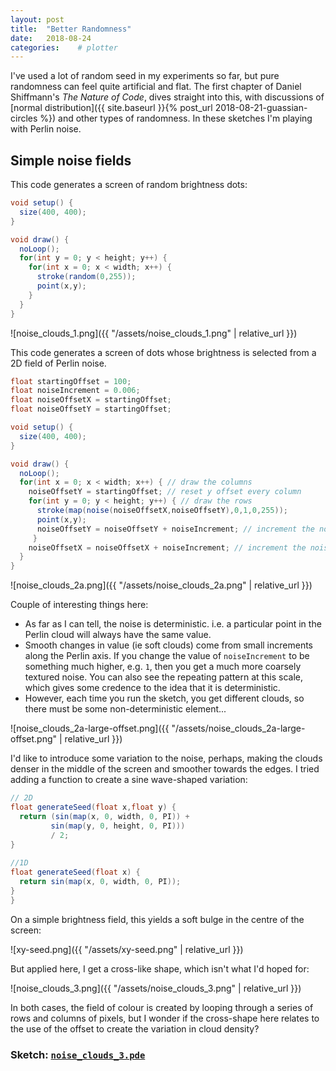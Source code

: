 ```yaml
---
layout: post
title:  "Better Randomness"
date:   2018-08-24
categories:    # plotter
---
```


I've used a lot of random seed in my experiments so far, but pure randomness can feel quite artificial and flat. The first chapter of Daniel Shiffmann's _The Nature of Code_, dives straight into this, with discussions of [normal distribution]({{ site.baseurl }}{% post_url 2018-08-21-guassian-circles %}) and other types of randomness. In these sketches I'm playing with Perlin noise.


## Simple noise fields  

This code generates a screen of random brightness dots:

```java
void setup() {
  size(400, 400); 
}

void draw() {
  noLoop();
  for(int y = 0; y < height; y++) {
    for(int x = 0; x < width; x++) {
      stroke(random(0,255));
      point(x,y);
    }
  }
}
```

![noise_clouds_1.png]({{ "/assets/noise_clouds_1.png" | relative_url }})


This code generates a screen of dots whose brightness is selected from a 2D field of Perlin noise.

```java
float startingOffset = 100;
float noiseIncrement = 0.006;
float noiseOffsetX = startingOffset; 
float noiseOffsetY = startingOffset;

void setup() {
  size(400, 400); 
}

void draw() {
  noLoop();
  for(int x = 0; x < width; x++) { // draw the columns
    noiseOffsetY = startingOffset; // reset y offset every column    
    for(int y = 0; y < height; y++) { // draw the rows  
      stroke(map(noise(noiseOffsetX,noiseOffsetY),0,1,0,255));
      point(x,y);
      noiseOffsetY = noiseOffsetY + noiseIncrement; // increment the noise offset 
     }    
    noiseOffsetX = noiseOffsetX + noiseIncrement; // increment the noise offset    
  }
}
```

![noise_clouds_2a.png]({{ "/assets/noise_clouds_2a.png" | relative_url }})

Couple of interesting things here:

 - As far as I can tell, the noise is deterministic. i.e. a particular point in the Perlin cloud will always have the same value. 
 - Smooth changes in value (ie soft clouds) come from small increments along the Perlin axis. If you change the value of `noiseIncrement` to be something much higher, e.g. `1`, then you get a much more coarsely textured noise. You can also see the repeating pattern at this scale, which gives some credence to the idea that it is deterministic.
 - However, each time you run the sketch, you get different clouds, so there must be some non-deterministic element...

![noise_clouds_2a-large-offset.png]({{ "/assets/noise_clouds_2a-large-offset.png" | relative_url }})


I'd like to introduce some variation to the noise, perhaps, making the clouds denser in the middle of the screen and smoother towards the edges. I tried adding a function to create a sine wave-shaped variation:

```java
// 2D
float generateSeed(float x,float y) {
  return (sin(map(x, 0, width, 0, PI)) + 
         sin(map(y, 0, height, 0, PI)))
         / 2;
}         
         
//1D
float generateSeed(float x) {
  return sin(map(x, 0, width, 0, PI));
}        
}
```
On a simple brightness field, this yields a soft bulge in the centre of the screen:

![xy-seed.png]({{ "/assets/xy-seed.png" | relative_url }})

But applied here, I get a cross-like shape, which isn't what I'd hoped for:

![noise_clouds_3.png]({{ "/assets/noise_clouds_3.png" | relative_url }})

In both cases, the field of colour is created by looping through a series of rows and columns of pixels, but I wonder if the cross-shape here relates to the use of the offset to create the variation in cloud density?

### Sketch: [`noise_clouds_3.pde`](https://github.com/andrewsleigh/learning-processing/blob/master/noise/noise_clouds_3/noise_clouds_3.pde)



